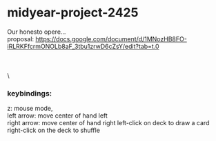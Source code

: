 # midyear-project-2425
Our honesto opere... \
proposal: https://docs.google.com/document/d/1MNozHB8FO-iRLRKFfcrmONOLb8aF_3tbu1zrwD6cZsY/edit?tab=t.0 \
\
\
\
\
### keybindings:
z: mouse mode,\
left arrow: move center of hand left\
right arrow: move center of hand right
left-click on deck to draw a card
right-click on the deck to shuffle

